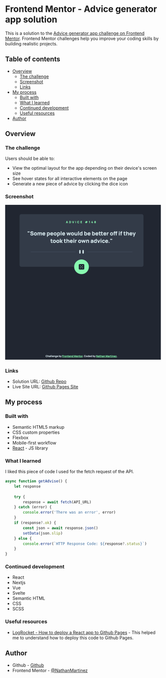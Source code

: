 # Frontend Mentor - Advice generator app solution

This is a solution to the [Advice generator app challenge on Frontend Mentor](https://www.frontendmentor.io/challenges/advice-generator-app-QdUG-13db). Frontend Mentor challenges help you improve your coding skills by building realistic projects.

## Table of contents

- [Overview](#overview)
  - [The challenge](#the-challenge)
  - [Screenshot](#screenshot)
  - [Links](#links)
- [My process](#my-process)
  - [Built with](#built-with)
  - [What I learned](#what-i-learned)
  - [Continued development](#continued-development)
  - [Useful resources](#useful-resources)
- [Author](#author)

## Overview

### The challenge

Users should be able to:

- View the optimal layout for the app depending on their device's screen size
- See hover states for all interactive elements on the page
- Generate a new piece of advice by clicking the dice icon

### Screenshot

![](./design/Screen%20Shot%202023-02-06%20at%207.50.12%20PM.png)

### Links

- Solution URL: [Github Repo](https://github.com/NathanMartinez/fm_advice_generator_app)
- Live Site URL: [Github Pages Site](https://nathanmartinez.github.io/fm_advice_generator_app/)

## My process

### Built with

- Semantic HTML5 markup
- CSS custom properties
- Flexbox
- Mobile-first workflow
- [React](https://reactjs.org/) - JS library

### What I learned

I liked this piece of code I used for the fetch request of the API.

```js
async function getAdvise() {
	let response

	try {
		response = await fetch(API_URL)
	} catch (error) {
		console.error('There was an error', error)
	}
	if (response?.ok) {
		const json = await response.json()
		setData(json.slip)
	} else {
		console.error(`HTTP Response Code: ${response?.status}`)
	}
}
```

### Continued development

- React
- Nextjs
- Vue
- Svelte
- Semantic HTML
- CSS
- SCSS

### Useful resources

- [LogRocket - How to deploy a React app to Github Pages](https://blog.logrocket.com/deploying-react-apps-github-pages/) - This helped me to understand how to deploy this code to Github Pages.

## Author

- Github - [Github](https://github.com/NathanMartinez)
- Frontend Mentor - [@NathanMartinez](https://www.frontendmentor.io/profile/NathanMartinez)
